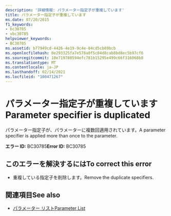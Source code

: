 ```yaml
---
description: '詳細情報: パラメーター指定子が重複しています'
title: パラメーター指定子が重複しています
ms.date: 07/20/2015
f1_keywords:
- bc30785
- vbc30785
helpviewer_keywords:
- BC30785
ms.assetid: b77949cd-4426-4e19-9c4e-84cd5cb89bcb
ms.openlocfilehash: 0e293325fa7e578a0f5c04d8cab8bd8ec5b97cf6
ms.sourcegitcommit: 10e719780594efc781b15295e499c66f316068b8
ms.translationtype: MT
ms.contentlocale: ja-JP
ms.lasthandoff: 02/14/2021
ms.locfileid: "100471267"
---
```

# <a name="parameter-specifier-is-duplicated"></a><span data-ttu-id="ad531-103">パラメーター指定子が重複しています</span><span class="sxs-lookup"><span data-stu-id="ad531-103">Parameter specifier is duplicated</span></span>

<span data-ttu-id="ad531-104">パラメーター指定子が、パラメーターに複数回適用されています。</span><span class="sxs-lookup"><span data-stu-id="ad531-104">A parameter specifier is applied more than once to the parameter.</span></span>  
  
 <span data-ttu-id="ad531-105">**エラー ID:** BC30785</span><span class="sxs-lookup"><span data-stu-id="ad531-105">**Error ID:** BC30785</span></span>  
  
## <a name="to-correct-this-error"></a><span data-ttu-id="ad531-106">このエラーを解決するには</span><span class="sxs-lookup"><span data-stu-id="ad531-106">To correct this error</span></span>  
  
- <span data-ttu-id="ad531-107">重複している指定子を削除します。</span><span class="sxs-lookup"><span data-stu-id="ad531-107">Remove the duplicate specifiers.</span></span>  
  
## <a name="see-also"></a><span data-ttu-id="ad531-108">関連項目</span><span class="sxs-lookup"><span data-stu-id="ad531-108">See also</span></span>

- [<span data-ttu-id="ad531-109">パラメーター リスト</span><span class="sxs-lookup"><span data-stu-id="ad531-109">Parameter List</span></span>](../language-reference/statements/parameter-list.md)
